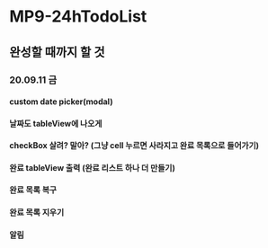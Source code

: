 # MP9-24hTodoList
## 완성할 때까지 할 것

### 20.09.11 금 
#### custom date picker(modal)
#### 날짜도 tableView에 나오게
#### checkBox 살려? 말아? (그냥 cell 누르면 사라지고 완료 목록으로 들어가기)
#### 완료 tableView 출력 (완료 리스트 하나 더 만들기)
#### 완료 목록 복구
#### 완료 목록 지우기
#### 알림 
